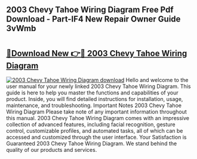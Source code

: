 ## 2003 Chevy Tahoe Wiring Diagram Free Pdf Download - Part-IF4 New Repair Owner Guide 3vWmb

# <h2><a href="http://dfu8zij.blite.top/?on=2003+Chevy+Tahoe+Wiring+Diagram">🔗Download New 👉🔴 2003 Chevy Tahoe Wiring Diagram</a></h2>

[![2003 Chevy Tahoe Wiring Diagram download](https://i.imgur.com/lujVjoI.png)](http://dfu8zij.blite.top/?on=2003+Chevy+Tahoe+Wiring+Diagram)
Hello and welcome to the user manual for your newly linked 2003 Chevy Tahoe Wiring Diagram. This guide is here to help you master the functions and capabilities of your product. Inside, you will find detailed instructions for installation, usage, maintenance, and troubleshooting. Important Notes 2003 Chevy Tahoe Wiring Diagram Please take note of any important information throughout this manual. 2003 Chevy Tahoe Wiring Diagram comes with an impressive collection of advanced features, including facial recognition, gesture control, customizable profiles, and automated tasks, all of which can be accessed and customized through the user interface. Your Satisfaction is Guaranteed 2003 Chevy Tahoe Wiring Diagram. We stand behind the quality of our products and services.
